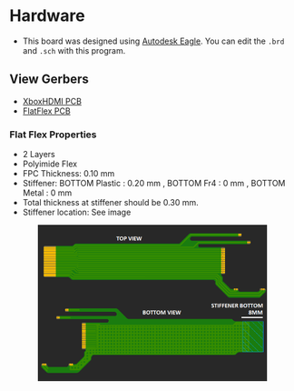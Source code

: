 # Hardware

* This board was designed using [Autodesk Eagle](https://www.autodesk.com/products/eagle/overview). You can edit the `.brd` and `.sch` with this program.

## View Gerbers
* [XboxHDMI PCB](https://tracespace.io/view/?boardUrl=https://github.com/Ryzee119/XboxHDMI-Ryzee119/blob/master/hardware/gerbers_xboxhdmi.zip?raw=true)
* [FlatFlex PCB](https://tracespace.io/view/?boardUrl=https://github.com/Ryzee119/XboxHDMI-Ryzee119/blob/master/hardware/gerbers_conex_focus_flex.zip?raw=true)

### Flat Flex Properties
* 2 Layers
* Polyimide Flex
* FPC Thickness: 0.10 mm
* Stiffener: BOTTOM Plastic : 0.20 mm , BOTTOM Fr4 : 0 mm , BOTTOM Metal : 0 mm
* Total thickness at stiffener should be 0.30 mm.
* Stiffener location: See image 

<p align="center"><img src="flatflex.png" alt="schematic" width="80%"/></p>
